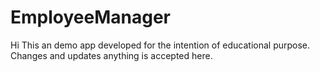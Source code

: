# EmployeeManager
Hi This an demo app developed for the intention of educational purpose. Changes and updates anything is accepted here.
